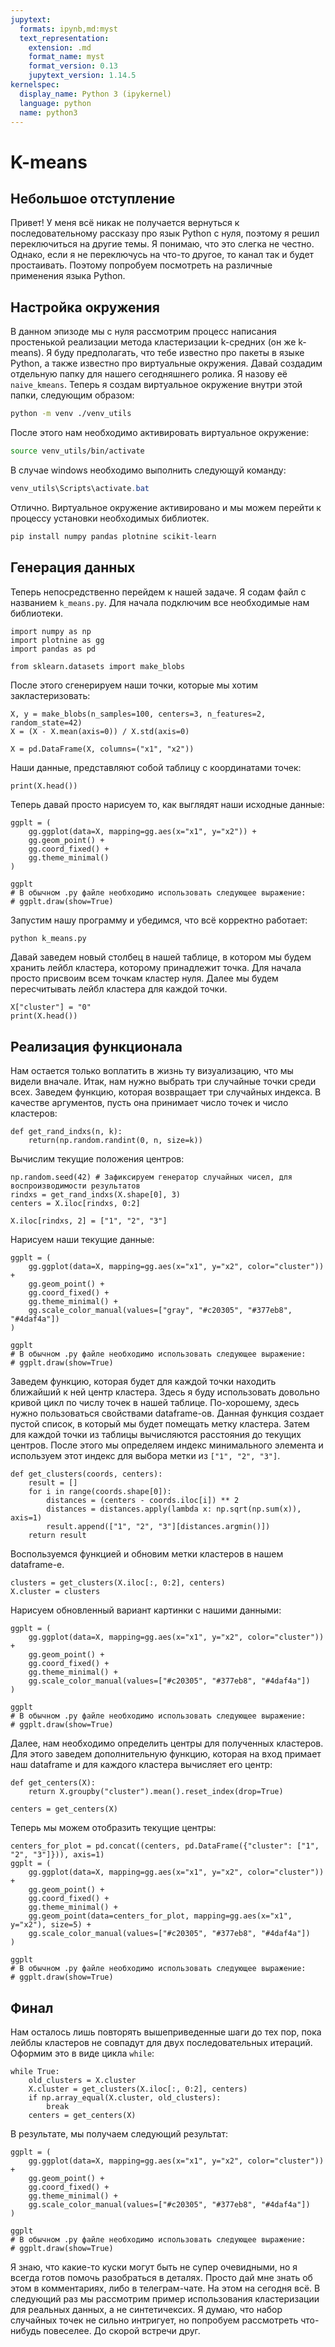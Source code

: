 ```yaml
---
jupytext:
  formats: ipynb,md:myst
  text_representation:
    extension: .md
    format_name: myst
    format_version: 0.13
    jupytext_version: 1.14.5
kernelspec:
  display_name: Python 3 (ipykernel)
  language: python
  name: python3
---
```


# K-means

## Небольшое отступление
Привет!
У меня всё никак не получается вернуться к последовательному рассказу про язык Python с нуля, поэтому я решил переключиться на другие темы.
Я понимаю, что это слегка не честно.
Однако, если я не переключусь на что-то другое, то канал так и будет простаивать.
Поэтому попробуем посмотреть на различные применения языка Python.


## Настройка окружения

В данном эпизоде мы с нуля рассмотрим процесс написания простенькой реализации метода кластеризации k-средних (он же k-means).
Я буду предполагать, что тебе известно про пакеты в языке Python, а также известно про виртуальные окружения.
Давай создадим отдельную папку для нашего сегодняшнего ролика.
Я назову её `naive_kmeans`.
Теперь я создам виртуальное окружение внутри этой папки, следующим образом:
```bash
python -m venv ./venv_utils
```
После этого нам необходимо активировать виртуальное окружение:
```bash
source venv_utils/bin/activate
```
В случае windows необходимо выполнить следующуй команду:
```powershell
venv_utils\Scripts\activate.bat
```

Отлично.
Виртуальное окружение активировано и мы можем перейти к процессу установки необходимых библиотек.
```bash
pip install numpy pandas plotnine scikit-learn
```
<!-- pip install jupyterlab -->

## Генерация данных

Теперь непосредственно перейдем к нашей задаче.
Я содам файл с названием `k_means.py`.
Для начала подключим все необходимые нам библиотеки.

```{code-cell} ipython3
import numpy as np
import plotnine as gg
import pandas as pd

from sklearn.datasets import make_blobs
```

После этого сгенерируем наши точки, которые мы хотим закластеризовать:

```{code-cell} ipython3
X, y = make_blobs(n_samples=100, centers=3, n_features=2, random_state=42)
X = (X - X.mean(axis=0)) / X.std(axis=0)

X = pd.DataFrame(X, columns=("x1", "x2"))
```

Наши данные, представляют собой таблицу с координатами точек:

```{code-cell} ipython3
print(X.head())
```

Теперь давай просто нарисуем то, как выглядят наши исходные данные:

```{code-cell} ipython3
ggplt = (
    gg.ggplot(data=X, mapping=gg.aes(x="x1", y="x2")) + 
    gg.geom_point() + 
    gg.coord_fixed() + 
    gg.theme_minimal()
)

ggplt
# В обычном .py файле необходимо использовать следующее выражение:
# ggplt.draw(show=True) 
```

Запустим нашу программу и убедимся, что всё корректно работает:
```bash
python k_means.py
```

Давай заведем новый столбец в нашей таблице, в котором мы будем хранить лейбл кластера, которому принадлежит точка.
Для начала просто присвоим всем точкам кластер нуля.
Далее мы будем пересчитывать лейбл кластера для каждой точки.

```{code-cell} ipython3
X["cluster"] = "0"
print(X.head())
```
## Реализация функционала

Нам остается только воплатить в жизнь ту визуализацию, что мы видели вначале.
Итак, нам нужно выбрать три случайные точки среди всех.
Заведем функцию, которая возвращает три случайных индекса.
В качестве аргументов, пусть она принимает число точек и число кластеров:

```{code-cell} ipython3
def get_rand_indxs(n, k):
    return(np.random.randint(0, n, size=k))
```

Вычислим текущие положения центров:

```{code-cell} ipython3
np.random.seed(42) # Зафиксируем генератор случайных чисел, для воспроизводимости результатов
rindxs = get_rand_indxs(X.shape[0], 3)
centers = X.iloc[rindxs, 0:2]

X.iloc[rindxs, 2] = ["1", "2", "3"]
```

Нарисуем наши текущие данные:

```{code-cell} ipython3
ggplt = (
    gg.ggplot(data=X, mapping=gg.aes(x="x1", y="x2", color="cluster")) + 
    gg.geom_point() + 
    gg.coord_fixed() + 
    gg.theme_minimal() + 
    gg.scale_color_manual(values=["gray", "#c20305", "#377eb8", "#4daf4a"])
)

ggplt
# В обычном .py файле необходимо использовать следующее выражение:
# ggplt.draw(show=True) 
```

Заведем функцию, которая будет для каждой точки находить ближайший к ней центр кластера.
Здесь я буду использовать довольно кривой цикл по числу точек в нашей таблице.
По-хорошему, здесь нужно пользоваться свойствами dataframe-ов.
Данная функция создает пустой список, в который мы будет помещать метку кластера.
Затем для каждой точки из таблицы вычисляются расстояния до текущих центров.
После этого мы определяем индекс минимального элемента и используем этот индекс для выбора метки из `["1", "2", "3"]`.

```{code-cell} ipython3
def get_clusters(coords, centers):
    result = []
    for i in range(coords.shape[0]):
        distances = (centers - coords.iloc[i]) ** 2
        distances = distances.apply(lambda x: np.sqrt(np.sum(x)), axis=1)
        result.append(["1", "2", "3"][distances.argmin()])
    return result
```

Воспользуемся функцией и обновим метки кластеров в нашем dataframe-е.

```{code-cell} ipython3
clusters = get_clusters(X.iloc[:, 0:2], centers)
X.cluster = clusters
```

Нарисуем обновленный вариант картинки с нашими данными:

```{code-cell} ipython3
ggplt = (
    gg.ggplot(data=X, mapping=gg.aes(x="x1", y="x2", color="cluster")) + 
    gg.geom_point() + 
    gg.coord_fixed() + 
    gg.theme_minimal() + 
    gg.scale_color_manual(values=["#c20305", "#377eb8", "#4daf4a"])
)

ggplt
# В обычном .py файле необходимо использовать следующее выражение:
# ggplt.draw(show=True) 
```

Далее, нам необходимо определить центры для полученных кластеров.
Для этого заведем дополнительную функцию, которая на вход примает наш dataframe и для каждого кластера вычисляет его центр:

```{code-cell} ipython3
def get_centers(X):
    return X.groupby("cluster").mean().reset_index(drop=True)

centers = get_centers(X)
```

Теперь мы можем отобразить текущие центры:

```{code-cell} ipython3
centers_for_plot = pd.concat((centers, pd.DataFrame({"cluster": ["1", "2", "3"]})), axis=1)
ggplt = (
    gg.ggplot(data=X, mapping=gg.aes(x="x1", y="x2", color="cluster")) + 
    gg.geom_point() + 
    gg.coord_fixed() + 
    gg.theme_minimal() + 
    gg.geom_point(data=centers_for_plot, mapping=gg.aes(x="x1", y="x2"), size=5) + 
    gg.scale_color_manual(values=["#c20305", "#377eb8", "#4daf4a"])
)

ggplt
# В обычном .py файле необходимо использовать следующее выражение:
# ggplt.draw(show=True)
```

## Финал
Нам осталось лишь повторять вышеприведенные шаги до тех пор, пока лейблы кластеров не совпадут для двух последовательных итераций.
Оформим это в виде цикла `while`:

```{code-cell} ipython3
while True:
    old_clusters = X.cluster
    X.cluster = get_clusters(X.iloc[:, 0:2], centers)
    if np.array_equal(X.cluster, old_clusters):
        break
    centers = get_centers(X)
```

В результате, мы получаем следующий результат:

```{code-cell} ipython3
ggplt = (
    gg.ggplot(data=X, mapping=gg.aes(x="x1", y="x2", color="cluster")) + 
    gg.geom_point() + 
    gg.coord_fixed() + 
    gg.theme_minimal() + 
    gg.scale_color_manual(values=["#c20305", "#377eb8", "#4daf4a"])
)

ggplt
# В обычном .py файле необходимо использовать следующее выражение:
# ggplt.draw(show=True) 
```

Я знаю, что какие-то куски могут быть не супер очевидными, но я всегда готов помочь разобраться в деталях.
Просто дай мне знать об этом в комментариях, либо в телеграм-чате.
На этом на сегодня всё.
В следующий раз мы рассмотрим пример использования кластеризации для реальных данных, а не синтетичексих.
Я думаю, что набор случайных точек не сильно интригует, но попробуем рассмотреть что-нибудь повеселее.
До скорой встречи друг.

